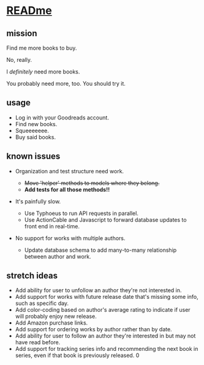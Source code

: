 # [READme](http://read-me.herokuapp.com)
## mission

Find me more books to buy.

No, really.

I *definitely* need more books.

You probably need more, too. You should try it.

## usage

* Log in with your Goodreads account.
* Find new books.
* Squeeeeeee.
* Buy said books.

## known issues

* Organization and test structure need work.
    * ~~Move 'helper' methods to models where they belong.~~
    * **Add tests for all those methods!!**

* It's painfully slow.
    * Use Typhoeus to run API requests in parallel.
    * Use ActionCable and Javascript to forward database updates to front end in real-time.

* No support for works with multiple authors.
   * Update database schema to add many-to-many relationship between author and work.

## stretch ideas

* Add ability for user to unfollow an author they're not interested in.
* Add support for works with future release date that's missing some info, such as specific day.
* Add color-coding based on author's average rating to indicate if user will probably enjoy new release.
* Add Amazon purchase links.
* Add support for ordering works by author rather than by date.
* Add ability for user to follow an author they're interested in but may not have read before.
* Add support for tracking series info and recommending the next book in series, even if that book is previously released.
0
